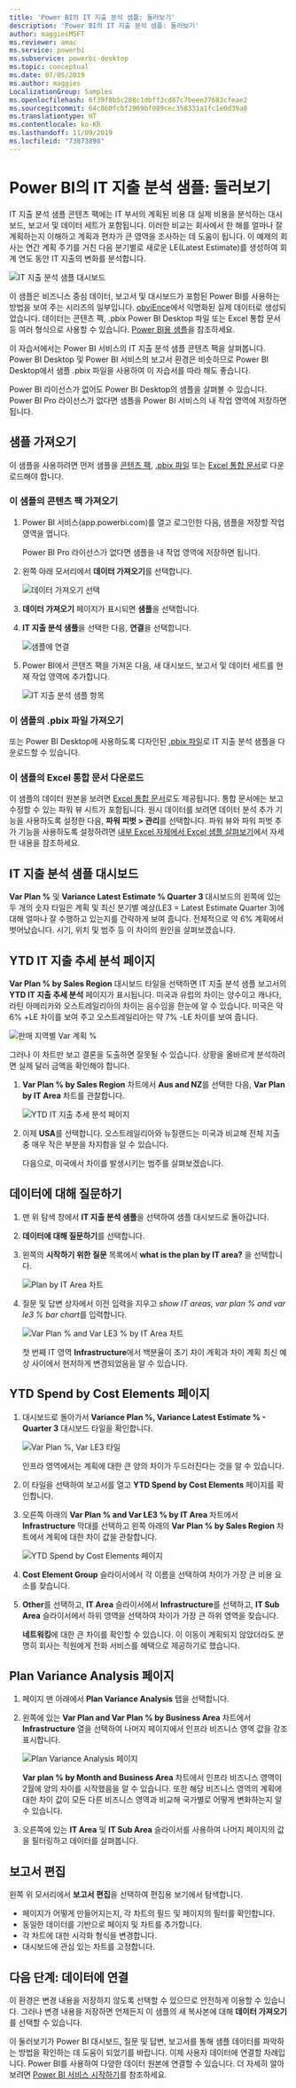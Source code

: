 ```yaml
---
title: 'Power BI의 IT 지출 분석 샘플: 둘러보기'
description: 'Power BI의 IT 지출 분석 샘플: 둘러보기'
author: maggiesMSFT
ms.reviewer: amac
ms.service: powerbi
ms.subservice: powerbi-desktop
ms.topic: conceptual
ms.date: 07/05/2019
ms.author: maggies
LocalizationGroup: Samples
ms.openlocfilehash: 6f39f8b5c288c1dbff3cd87c7beee27683cfeae2
ms.sourcegitcommit: 64c860fcbf2969bf089cec358331a1fc1e0d39a8
ms.translationtype: HT
ms.contentlocale: ko-KR
ms.lasthandoff: 11/09/2019
ms.locfileid: "73873898"
---
```

# <a name="it-spend-analysis-sample-for-power-bi-take-a-tour"></a>Power BI의 IT 지출 분석 샘플: 둘러보기

IT 지출 분석 샘플 콘텐츠 팩에는 IT 부서의 계획된 비용 대 실제 비용을 분석하는 대시보드, 보고서 및 데이터 세트가 포함됩니다. 이러한 비교는 회사에서 한 해를 얼마나 잘 계획하는지 이해하고 계획과 편차가 큰 영역을 조사하는 데 도움이 됩니다. 이 예제의 회사는 연간 계획 주기를 거친 다음 분기별로 새로운 LE(Latest Estimate)를 생성하여 회계 연도 동안 IT 지출의 변화를 분석합니다.

![IT 지출 분석 샘플 대시보드](media/sample-it-spend/it1.png)

이 샘플은 비즈니스 중심 데이터, 보고서 및 대시보드가 포함된 Power BI를 사용하는 방법을 보여 주는 시리즈의 일부입니다. [obviEnce](http://www.obvience.com/)에서 익명화된 실제 데이터로 생성되었습니다. 데이터는 콘텐츠 팩, .pbix Power BI Desktop 파일 또는 Excel 통합 문서 등 여러 형식으로 사용할 수 있습니다. [Power BI용 샘플](sample-datasets.md)을 참조하세요. 

이 자습서에서는 Power BI 서비스의 IT 지출 분석 샘플 콘텐츠 팩을 살펴봅니다. Power BI Desktop 및 Power BI 서비스의 보고서 환경은 비슷하므로 Power BI Desktop에서 샘플 .pbix 파일을 사용하여 이 자습서를 따라 해도 좋습니다. 

Power BI 라이선스가 없어도 Power BI Desktop의 샘플을 살펴볼 수 있습니다. Power BI Pro 라이선스가 없다면 샘플을 Power BI 서비스의 내 작업 영역에 저장하면 됩니다. 

## <a name="get-the-sample"></a>샘플 가져오기

 이 샘플을 사용하려면 먼저 샘플을 [콘텐츠 팩](#get-the-content-pack-for-this-sample), [.pbix 파일](#get-the-pbix-file-for-this-sample) 또는 [Excel 통합 문서](#get-the-excel-workbook-for-this-sample)로 다운로드해야 합니다.

### <a name="get-the-content-pack-for-this-sample"></a>이 샘플의 콘텐츠 팩 가져오기

1. Power BI 서비스(app.powerbi.com)를 열고 로그인한 다음, 샘플을 저장할 작업 영역을 엽니다.

   Power BI Pro 라이선스가 없다면 샘플을 내 작업 영역에 저장하면 됩니다.

2. 왼쪽 아래 모서리에서 **데이터 가져오기**를 선택합니다.
   
   ![데이터 가져오기 선택](media/sample-datasets/power-bi-get-data.png)
3. **데이터 가져오기** 페이지가 표시되면 **샘플**을 선택합니다.
   
4. **IT 지출 분석 샘플**을 선택한 다음, **연결**을 선택합니다.  
  
   ![샘플에 연결](media/sample-it-spend/it-connect.png)
   
5. Power BI에서 콘텐츠 팩을 가져온 다음, 새 대시보드, 보고서 및 데이터 세트를 현재 작업 영역에 추가합니다.
   
   ![IT 지출 분석 샘플 항목](media/sample-it-spend/it-spend-analysis-sample-entry.png)
  
### <a name="get-the-pbix-file-for-this-sample"></a>이 샘플의 .pbix 파일 가져오기

또는 Power BI Desktop에 사용하도록 디자인된 [.pbix 파일](https://download.microsoft.com/download/E/9/8/E98CEB6D-CEBB-41CF-BA2B-1A1D61B27D87/IT%20Spend%20Analysis%20Sample%20PBIX.pbix)로 IT 지출 분석 샘플을 다운로드할 수 있습니다.

### <a name="get-the-excel-workbook-for-this-sample"></a>이 샘플의 Excel 통합 문서 다운로드

이 샘플의 데이터 원본을 보려면 [Excel 통합 문서](https://go.microsoft.com/fwlink/?LinkId=529783)로도 제공됩니다. 통합 문서에는 보고 수정할 수 있는 파워 뷰 시트가 포함됩니다. 원시 데이터를 보려면 데이터 분석 추가 기능을 사용하도록 설정한 다음, **파워 피벗 > 관리**를 선택합니다. 파워 뷰와 파워 피벗 추가 기능을 사용하도록 설정하려면 [내부 Excel 자체에서 Excel 샘플 살펴보기](sample-datasets.md#optional-take-a-look-at-the-excel-samples-from-inside-excel-itself)에서 자세한 내용을 참조하세요.

## <a name="it-spend-analysis-sample-dashboard"></a>IT 지출 분석 샘플 대시보드
**Var Plan %** 및 **Variance Latest Estimate % Quarter 3** 대시보드의 왼쪽에 있는 두 개의 숫자 타일은 계획 및 최신 분기별 예상(LE3 = Latest Estimate Quarter 3)에 대해 얼마나 잘 수행하고 있는지를 간략하게 보여 줍니다. 전체적으로 약 6% 계획에서 벗어났습니다. 시기, 위치 및 범주 등 이 차이의 원인을 살펴보겠습니다.

## <a name="ytd-it-spend-trend-analysis-page"></a>YTD IT 지출 추세 분석 페이지
**Var Plan % by Sales Region** 대시보드 타일을 선택하면 IT 지출 분석 샘플 보고서의 **YTD IT 지출 추세 분석** 페이지가 표시됩니다. 미국과 유럽의 차이는 양수이고 캐나다, 라틴 아메리카와 오스트레일리아의 차이는 음수임을 한눈에 알 수 있습니다. 미국은 약 6% +LE 차이를 보여 주고 오스트레일리아는 약 7% -LE 차이를 보여 줍니다.

![판매 지역별 Var 계획 %](media/sample-it-spend/it2.png)

그러나 이 차트만 보고 결론을 도출하면 잘못될 수 있습니다. 상황을 올바르게 분석하려면 실제 달러 금액을 확인해야 합니다.

1. **Var Plan % by Sales Region** 차트에서 **Aus and NZ**를 선택한 다음, **Var Plan by IT Area** 차트를 관찰합니다.

   ![YTD IT 지출 추세 분석 페이지](media/sample-it-spend/it3.png)
2. 이제 **USA**를 선택합니다. 오스트레일리아와 뉴질랜드는 미국과 비교해 전체 지출 중 매우 작은 부분을 차지함을 알 수 있습니다.

    다음으로, 미국에서 차이를 발생시키는 범주를 살펴보겠습니다.

## <a name="ask-questions-of-the-data"></a>데이터에 대해 질문하기
1. 맨 위 탐색 창에서 **IT 지출 분석 샘플**을 선택하여 샘플 대시보드로 돌아갑니다.
2. **데이터에 대해 질문하기**를 선택합니다.
3. 왼쪽의 **시작하기 위한 질문** 목록에서 **what is the plan by IT area?** 을 선택합니다.

   ![Plan by IT Area 차트](media/sample-it-spend/it-area-chart.png)

4. 질문 및 답변 상자에서 이전 입력을 지우고 *show IT areas, var plan % and var le3 % bar chart*를 입력합니다.

   ![Var Plan % and Var LE3 % by IT Area 차트](media/sample-it-spend/it4.png)

   첫 번째 IT 영역 **Infrastructure**에서 백분율이 초기 차이 계획과 차이 계획 최신 예상 사이에서 현저하게 변경되었음을 알 수 있습니다.

## <a name="ytd-spend-by-cost-elements-page"></a>YTD Spend by Cost Elements 페이지

1. 대시보드로 돌아가서 **Variance Plan %, Variance Latest Estimate % - Quarter 3** 대시보드 타일을 확인합니다.

   ![Var Plan %, Var LE3 타일](media/sample-it-spend/it5.png)

   인프라 영역에서는 계획에 대한 큰 양의 차이가 두드러진다는 것을 알 수 있습니다.

1. 이 타일을 선택하여 보고서를 열고 **YTD Spend by Cost Elements** 페이지를 확인합니다.
2. 오른쪽 아래의 **Var Plan % and Var LE3 % by IT Area** 차트에서 **Infrastructure** 막대를 선택하고 왼쪽 아래의 **Var Plan % by Sales Region** 차트에서 계획에 대한 차이 값을 관찰합니다.

    ![YTD Spend by Cost Elements 페이지](media/sample-it-spend/it6.png)
3. **Cost Element Group** 슬라이서에서 각 이름을 선택하여 차이가 가장 큰 비용 요소를 찾습니다.
4. **Other**를 선택하고, **IT Area** 슬라이서에서 **Infrastructure**를 선택하고, **IT Sub Area** 슬라이서에서 하위 영역을 선택하여 차이가 가장 큰 하위 영역을 찾습니다.  

   **네트워킹**에 대한 큰 차이를 확인할 수 있습니다. 이 이동이 계획되지 않았더라도 분명히 회사는 직원에게 전화 서비스를 혜택으로 제공하기로 했습니다.

## <a name="plan-variance-analysis-page"></a>Plan Variance Analysis 페이지

1. 페이지 맨 아래에서 **Plan Variance Analysis** 탭을 선택합니다.

2. 왼쪽에 있는 **Var Plan and Var Plan % by Business Area** 차트에서 **Infrastructure** 열을 선택하여 나머지 페이지에서 인프라 비즈니스 영역 값을 강조 표시합니다.

    ![Plan Variance Analysis 페이지](media/sample-it-spend/it7.png)

   **Var plan % by Month and Business Area** 차트에서 인프라 비즈니스 영역이 2월에 양의 차이를 시작했음을 알 수 있습니다. 또한 해당 비즈니스 영역의 계획에 대한 차이 값이 모든 다른 비즈니스 영역과 비교해 국가별로 어떻게 변화하는지 알 수 있습니다. 

3. 오른쪽에 있는 **IT Area** 및 **IT Sub Area** 슬라이서를 사용하여 나머지 페이지의 값을 필터링하고 데이터를 살펴봅니다. 

## <a name="edit-the-report"></a>보고서 편집
왼쪽 위 모서리에서 **보고서 편집**을 선택하여 편집용 보기에서 탐색합니다.

* 페이지가 어떻게 만들어지는지, 각 차트의 필드 및 페이지의 필터를 확인합니다.
* 동일한 데이터를 기반으로 페이지 및 차트를 추가합니다.
* 각 차트에 대한 시각화 형식을 변경합니다.
* 대시보드에 관심 있는 차트를 고정합니다.

## <a name="next-steps-connect-to-your-data"></a>다음 단계: 데이터에 연결
이 환경은 변경 내용을 저장하지 않도록 선택할 수 있으므로 안전하게 이용할 수 있습니다. 그러나 변경 내용을 저장하면 언제든지 이 샘플의 새 복사본에 대해 **데이터 가져오기**를 선택할 수 있습니다.

이 둘러보기가 Power BI 대시보드, 질문 및 답변, 보고서를 통해 샘플 데이터를 파악하는 방법을 확인하는 데 도움이 되었기를 바랍니다. 이제 사용자 데이터에 연결할 차례입니다. Power BI를 사용하여 다양한 데이터 원본에 연결할 수 있습니다. 더 자세히 알아보려면 [Power BI 서비스 시작하기](service-get-started.md)를 참조하세요.
